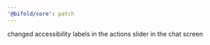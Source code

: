 ```yaml
---
'@bifold/core': patch
---
```


changed accessibility labels in the actions slider in the chat screen
